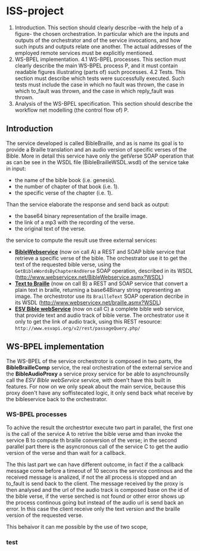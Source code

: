 # ISS-project
1.	 Introduction.	This	section	should	clearly	describe	–with	the	help	of	a	figure-	the	chosen	orchestration.	In	particular
which	are	the	inputs	and	outputs	of	the	orchestrator	and	of	the	service	invocations,	and	how	such	inputs	and
outputs	relate	one	another.	The	actual	addresses	of	the	employed	remote	services	must	be	explicitly	mentioned.
2.	 WS-BPEL	implementation.	4.1	WS-BPEL	processes.	This	section	must	clearly	describe	the	main	WS-BPEL
process	P,	and	it	must	contain	readable	figures	illustrating	(parts	of)	such	processes.	4.2	Tests.	This	section
must	describe	which	tests	were	successfully	executed.	Such	tests	must	include	the	case	in	which	no	fault	was
thrown,	the	case	in	which	to_fault	was	thrown,	and	the	case	in	which	reply_fault	was	thrown.
3.	 Analysis	of	the	WS-BPEL	specification.	This	section	should	describe	the	workflow	net	modelling	(the	control
flow	of)	P.


## Introduction
The	service	developed	is	called	BibleBraille,	and	as	is	name	its	goal	is	to	provide	a	Braille	translation	and	an	audio version	of	specific	verses	of	the	Bible.
More	in	detail	this	service	have	only	the	getVerse	SOAP	operation	that	as	can	be	see	in	the	WSDL	file (BibleBrailleWSDL.wsdl)	of	the	service	take	in	input:
- the	name	of	the	bible	book	(i.e.	genesis).
- the	number	of	chapter	of	that	book	(i.e.	1).
- the	specific	verse	of	the	chapter	(i.e.	1).

Than	the	service	elaborate	the	response	and	send	back	as	output:
- the	base64	binary	representation	of	the	braille	image.
- the	link	of	a	mp3	with	the	recording	of	the	verse.
- the	original	text	of	the	verse.

the service to compute the result use three external services:
- [**BibleWebservice**](http://www.webservicex.net/New/Home/ServiceDetail/6) (now on call A) a REST and SOAP bible service that retrieve a specific verse of the bible. The orchestrator use it to get the text of the requested bible verse, using the `GetBibleWordsByChapterAndVerse` SOAP operation, described in its WSDL (http://www.webservicex.net/BibleWebservice.asmx?WSDL)
- [**Text to Braille**](http://www.webservicex.net/New/Home/ServiceDetail/58) (now on call B) a REST and SOAP service that convert a plain text in braille, returning a base64Binary string representing an image. The orchestrotor use its `BrailleText` SOAP operation decribe in its WSDL (http://www.webservicex.net/braille.asmx?WSDL)
- [**ESV Bible webService**](http://www.esvapi.org/) (now on call C) a complete bible web service, that provide text and audio track of bible verse. The orchestrator use it only to get the link of audio track, using this REST resource: `http://www.esvapi.org/v2/rest/passageQuery.php/`

## WS-BPEL	implementation
The WS-BPEL of the service orchestrotor is composed in two parts, the **BibleBrailleComp** service, the real orchestration of the external service and the **BibleAudioProxy** a service proxy service for be able to asynchrounslly call the *ESV Bible webService* service, with doen't have this built in features. For now on we only speak about the main service, because this proxy doen't have any soffistecated logic, it only send back what receive by the bibleservice back to the orchestrator.

### WS-BPEL	processes
To achive the result the orchestrtor execute two part in parallel, the first one is the call of the service A to retrive the bible verse amd than invoke the service B to compute th braille conversion of the verse; in the second parallel part there is the asyncronous call of the service C to get the audio version of the verse and than wait for a callback.

The this last part we can have different outcome, in fact if the a callback message come before a timeout of 10 secons the service continous and the received message is analized, if not the all process is stopped and an to_fault is send back to the client. The message received by the proxy is then analysed and the url of the audio track is composed base on the id of the bible verse, if the verse serched is not found or other error shows up the process continous going but instead of the audio url is send back an error. In this case the client receive only the text version and the braille version of the requested verse.

This behaivor it can me possible by the use of two scope,

### test
